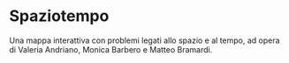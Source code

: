 # Spaziotempo

Una mappa interattiva con problemi legati allo spazio e al tempo, ad opera di Valeria Andriano, Monica Barbero e Matteo Bramardi.